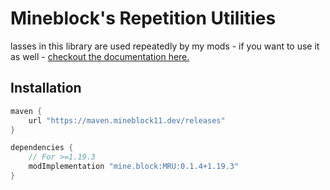 # Mineblock's Repetition Utilities

lasses in this library are used repeatedly by my mods - if you want to use it as well - [checkout the documentation here.]()

## Installation

```groovy
maven {
    url "https://maven.mineblock11.dev/releases"
}

dependencies {
    // For >=1.19.3
    modImplementation "mine.block:MRU:0.1.4+1.19.3"
}
```

